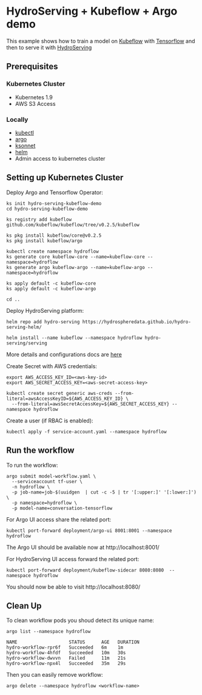 # HydroServing + Kubeflow + Argo demo

This example shows how to train a model on [Kubeflow](https://www.kubeflow.org/) with [Tensorflow](https://www.tensorflow.org/)
and then to serve it with [HydroServing](https://hydrosphere.io/ml-lambda/)

## Prerequisites

### Kubernetes Cluster

- Kubernetes 1.9
- AWS S3 Access

### Locally

- [kubectl](https://kubernetes.io/docs/tasks/tools/install-kubectl/)
- [argo](https://github.com/argoproj/argo/blob/master/demo.md#1-download-argo)
- [ksonnet](https://ksonnet.io/#get-started)
- [helm](https://docs.helm.sh/using_helm/#installing-helm)
- Admin access to kubernetes cluster

## Setting up Kubernetes Cluster

Deploy Argo and Tensorflow Operator:

```
ks init hydro-serving-kubeflow-demo
cd hydro-serving-kubeflow-demo

ks registry add kubeflow github.com/kubeflow/kubeflow/tree/v0.2.5/kubeflow

ks pkg install kubeflow/core@v0.2.5
ks pkg install kubeflow/argo

kubectl create namespace hydroflow
ks generate core kubeflow-core --name=kubeflow-core --namespace=hydroflow
ks generate argo kubeflow-argo --name=kubeflow-argo --namespace=hydroflow

ks apply default -c kubeflow-core
ks apply default -c kubeflow-argo

cd ..
```

Deploy HydroServing platform:

```
helm repo add hydro-serving https://hydrospheredata.github.io/hydro-serving-helm/

helm install --name kubeflow --namespace hydroflow hydro-serving/serving 
```

More details and configurations docs are [here](https://github.com/Hydrospheredata/hydro-serving-helm)

Create Secret with AWS credentials:

```
export AWS_ACCESS_KEY_ID=<aws-key-id>
export AWS_SECRET_ACCESS_KEY=<aws-secret-access-key>

kubectl create secret generic aws-creds --from-literal=awsAccessKeyID=${AWS_ACCESS_KEY_ID} \
  --from-literal=awsSecretAccessKey=${AWS_SECRET_ACCESS_KEY} --namespace hydroflow
```

Create a user (if RBAC is enabled):

```
kubectl apply -f service-account.yaml --namespace hydroflow
```

## Run the workflow

To run the workflow:
```
argo submit model-workflow.yaml \
  --serviceaccount tf-user \
  -n hydroflow \
  -p job-name=job-$(uuidgen  | cut -c -5 | tr '[:upper:]' '[:lower:]') \
  -p namespace=hydroflow \
  -p model-name=conversation-tensorflow
```

For Argo UI access share the related port:
```
kubectl port-forward deployment/argo-ui 8001:8001 --namespace hydroflow
```
The Argo UI should be available now at http://localhost:8001/

For HydroServing UI access forward the related port:
```
kubectl port-forward deployment/kubeflow-sidecar 8080:8080  --namespace hydroflow
```
You should now be able to visit http://localhost:8080/

## Clean Up

To clean workflow pods you shoud detect its unique name:

```
argo list --namespace hydroflow

NAME                   STATUS      AGE   DURATION
hydro-workflow-rpr6f   Succeeded   6m    1m
hydro-workflow-4hfdf   Succeeded   10m   30s
hydro-workflow-dwvvn   Failed      11m   21s
hydro-workflow-npx4l   Succeeded   35m   29s
```

Then you can easily remove workflow:
```
argo delete --namespace hydroflow <workflow-name>
```
